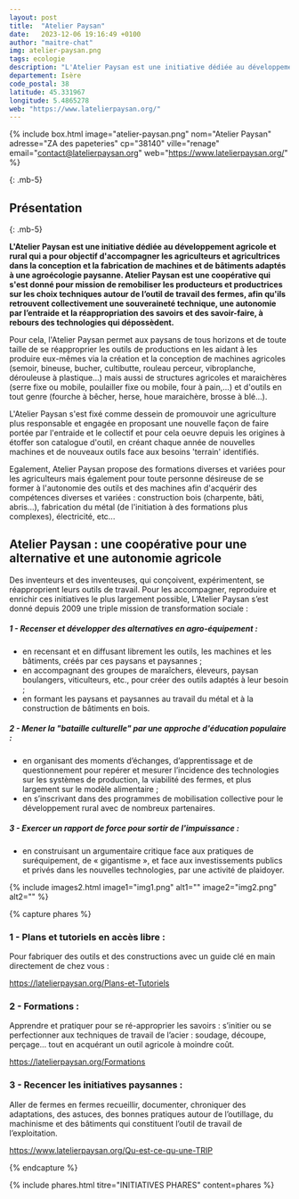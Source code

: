 ```yaml
---
layout: post
title:  "Atelier Paysan"
date:   2023-12-06 19:16:49 +0100
author: "maitre-chat"
img: atelier-paysan.png
tags: ecologie
description: "L'Atelier Paysan est une initiative dédiée au développement agricole et rural qui a pour objectif d'accompagner les agriculteurs et agricultrices dans la conception et la fabrication de machines et de bâtiments adaptés à une agroécologie paysanne. Atelier Paysan est une coopérative qui s'est donné pour mission de remobiliser les producteurs et productrices sur les choix techniques autour de l’outil de travail des fermes, afin qu'ils retrouvent collectivement une souveraineté technique, une autonomie par l’entraide et la réappropriation des savoirs et des savoir-faire, à rebours des technologies qui dépossèdent."
departement: Isère
code_postal: 38
latitude: 45.331967
longitude: 5.4865278
web: "https://www.latelierpaysan.org/"
---
```


{% include box.html image="atelier-paysan.png" nom="Atelier Paysan" adresse="ZA des papeteries" cp="38140" ville="renage" email="contact@latelierpaysan.org" web="https://www.latelierpaysan.org/" %}

{: .mb-5}

## Présentation

{: .mb-5}

<b>L'Atelier Paysan est une initiative dédiée au développement agricole et rural qui a pour objectif d'accompagner les agriculteurs et agricultrices dans la conception et la fabrication de machines et de bâtiments adaptés à une agroécologie paysanne. Atelier Paysan est une coopérative qui s'est donné pour mission de remobiliser les producteurs et productrices sur les choix techniques autour de l’outil de travail des fermes, afin qu'ils retrouvent collectivement une souveraineté technique, une autonomie par l’entraide et la réappropriation des savoirs et des savoir-faire, à rebours des technologies qui dépossèdent.</b>

Pour cela, l'Atelier Paysan permet aux paysans de tous horizons et de toute taille de se réapproprier les outils de productions en les aidant à les produire eux-mêmes via la création et la conception de machines agricoles (semoir, bineuse, bucher, cultibutte, rouleau perceur, vibroplanche, dérouleuse à plastique...) mais aussi de structures agricoles et maraichères (serre fixe ou mobile, poulailler fixe ou mobile, four à pain,...)  et d'outils en tout genre (fourche à bêcher, herse, houe maraichère, brosse à blé...). 

L'Atelier Paysan s'est fixé comme dessein de promouvoir une agriculture plus responsable et engagée en proposant une nouvelle façon de faire portée par l'entraide et le collectif et pour cela oeuvre depuis les origines à étoffer son catalogue d'outil, en créant chaque année de nouvelles machines et de nouveaux outils face aux besoins 'terrain' identifiés.

Egalement, Atelier Paysan propose des formations diverses et variées pour les agriculteurs mais également pour toute personne désireuse de se former à l'autonomie des outils et des machines afin d'acquérir des compétences diverses et variées : construction bois (charpente, bâti, abris...), fabrication du métal (de l'initiation à des formations plus complexes), électricité, etc...




## Atelier Paysan : une coopérative pour une alternative et une autonomie agricole

Des inventeurs et des inventeuses, qui conçoivent, expérimentent, se réapproprient leurs outils de travail. Pour les accompagner, reproduire et enrichir ces initiatives le plus largement possible, L’Atelier Paysan s’est donné depuis 2009 une triple mission de transformation sociale :

##### 1 - Recenser et développer des alternatives en agro-équipement :
- en recensant et en diffusant librement les outils, les machines et les bâtiments, créés par ces paysans et paysannes ;
- en accompagnant des groupes de maraîchers, éleveurs, paysan boulangers, viticulteurs, etc., pour créer des outils adaptés à leur besoin ;
- en formant les paysans et paysannes au travail du métal et à la construction de bâtiments en bois.

##### 2 - Mener la "bataille culturelle" par une approche d'éducation populaire :
- en organisant des moments d’échanges, d’apprentissage et de questionnement pour repérer et mesurer l’incidence des technologies sur les systèmes de production, la viabilité des fermes, et plus largement sur le modèle alimentaire ;
- en s’inscrivant dans des programmes de mobilisation collective pour le développement rural avec de nombreux partenaires.

##### 3 - Exercer un rapport de force pour sortir de l'impuissance :
- en construisant un argumentaire critique face aux pratiques de suréquipement, de « gigantisme », et face aux investissements publics et privés dans les nouvelles technologies, par une activité de plaidoyer.

{% include images2.html image1="img1.png" alt1="" image2="img2.png" alt2="" %}


{% capture phares %}
### 1 - Plans et tutoriels en accès libre :
Pour fabriquer des outils et des constructions avec un guide clé en main directement de chez vous :

https://latelierpaysan.org/Plans-et-Tutoriels

### 2 - Formations :
Apprendre et pratiquer pour se ré-approprier les savoirs : s’initier ou se perfectionner aux techniques de travail de l’acier : soudage, découpe, perçage… tout en acquérant un outil agricole à moindre coût.

https://latelierpaysan.org/Formations

### 3 - Recencer les initiatives paysannes :
Aller de fermes en fermes recueillir, documenter, chroniquer des adaptations, des astuces, des bonnes pratiques autour de l’outillage, du machinisme et des bâtiments qui constituent l’outil de travail de l’exploitation.

https://www.latelierpaysan.org/Qu-est-ce-qu-une-TRIP

{% endcapture %}

{% include phares.html titre="INITIATIVES PHARES" content=phares %}